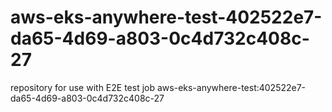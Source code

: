 # aws-eks-anywhere-test-402522e7-da65-4d69-a803-0c4d732c408c-27
repository for use with E2E test job aws-eks-anywhere-test:402522e7-da65-4d69-a803-0c4d732c408c-27
